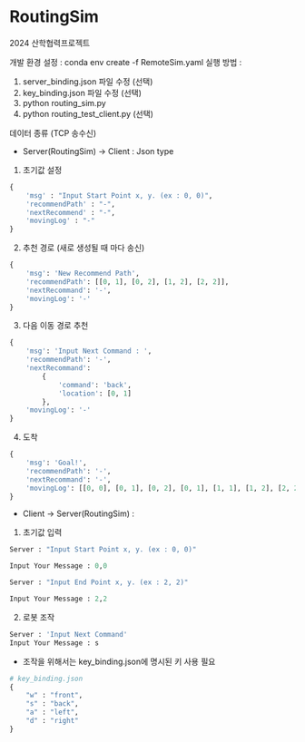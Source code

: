 # RoutingSim
2024 산학협력프로젝트

개발 환경 설정 : conda env create -f RemoteSim.yaml
실행 방법 : 
1. server_binding.json 파일 수정 (선택)
2. key_binding.json 파일 수정 (선택)
3. python routing_sim.py
4. python routing_test_client.py (선택)

데이터 종류 (TCP 송수신)
- Server(RoutingSim) -> Client : Json type 
1. 초기값 설정
```python
{
    'msg' : "Input Start Point x, y. (ex : 0, 0)",
    'recommendPath' : "-",
    'nextRecommend' : "-",
    'movingLog' : "-"
}
```

2. 추천 경로 (새로 생성될 때 마다 송신)
```python
{
    'msg': 'New Recommend Path', 
    'recommendPath': [[0, 1], [0, 2], [1, 2], [2, 2]], 
    'nextRecommand': '-', 
    'movingLog': '-'
}
```

3. 다음 이동 경로 추천
```python
{
    'msg': 'Input Next Command : ', 
    'recommendPath': '-', 
    'nextRecommand': 
        {
            'command': 'back', 
            'location': [0, 1]
        }, 
    'movingLog': '-'
}
```

4. 도착
```python
{
    'msg': 'Goal!', 
    'recommendPath': '-', 
    'nextRecommand': '-', 
    'movingLog': [[0, 0], [0, 1], [0, 2], [0, 1], [1, 1], [1, 2], [2, 2]]
}
```


- Client -> Server(RoutingSim) :
1. 초기값 입력
```python
Server : "Input Start Point x, y. (ex : 0, 0)"

Input Your Message : 0,0

Server : "Input End Point x, y. (ex : 2, 2)"

Input Your Message : 2,2
```

2. 로봇 조작
```python
Server : 'Input Next Command'
Input Your Message : s
```

- 조작을 위해서는 key_binding.json에 명시된 키 사용 필요
```python
# key_binding.json
{
    "w" : "front",
    "s" : "back",
    "a" : "left",
    "d" : "right"
}
```